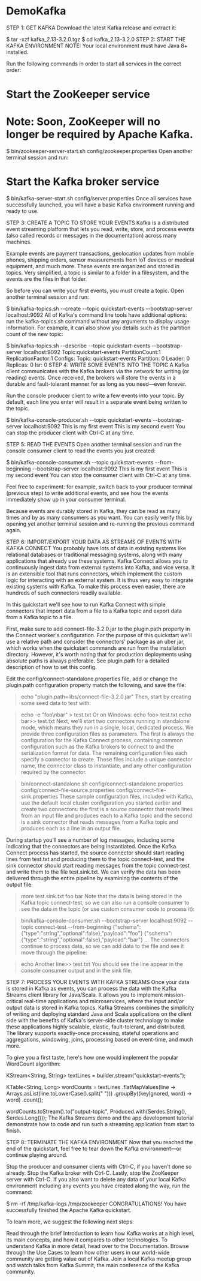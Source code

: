 # DemoKafka

STEP 1: GET KAFKA
Download the latest Kafka release and extract it:

$ tar -xzf kafka_2.13-3.2.0.tgz
$ cd kafka_2.13-3.2.0
STEP 2: START THE KAFKA ENVIRONMENT
NOTE: Your local environment must have Java 8+ installed.

Run the following commands in order to start all services in the correct order:

# Start the ZooKeeper service
# Note: Soon, ZooKeeper will no longer be required by Apache Kafka.
$ bin/zookeeper-server-start.sh config/zookeeper.properties
Open another terminal session and run:

# Start the Kafka broker service
$ bin/kafka-server-start.sh config/server.properties
Once all services have successfully launched, you will have a basic Kafka environment running and ready to use.

STEP 3: CREATE A TOPIC TO STORE YOUR EVENTS
Kafka is a distributed event streaming platform that lets you read, write, store, and process events (also called records or messages in the documentation) across many machines.

Example events are payment transactions, geolocation updates from mobile phones, shipping orders, sensor measurements from IoT devices or medical equipment, and much more. These events are organized and stored in topics. Very simplified, a topic is similar to a folder in a filesystem, and the events are the files in that folder.

So before you can write your first events, you must create a topic. Open another terminal session and run:

$ bin/kafka-topics.sh --create --topic quickstart-events --bootstrap-server localhost:9092
All of Kafka's command line tools have additional options: run the kafka-topics.sh command without any arguments to display usage information. For example, it can also show you details such as the partition count of the new topic:

$ bin/kafka-topics.sh --describe --topic quickstart-events --bootstrap-server localhost:9092
Topic:quickstart-events  PartitionCount:1    ReplicationFactor:1 Configs:
    Topic: quickstart-events Partition: 0    Leader: 0   Replicas: 0 Isr: 0
STEP 4: WRITE SOME EVENTS INTO THE TOPIC
A Kafka client communicates with the Kafka brokers via the network for writing (or reading) events. Once received, the brokers will store the events in a durable and fault-tolerant manner for as long as you need—even forever.

Run the console producer client to write a few events into your topic. By default, each line you enter will result in a separate event being written to the topic.

$ bin/kafka-console-producer.sh --topic quickstart-events --bootstrap-server localhost:9092
This is my first event
This is my second event
You can stop the producer client with Ctrl-C at any time.

STEP 5: READ THE EVENTS
Open another terminal session and run the console consumer client to read the events you just created:

$ bin/kafka-console-consumer.sh --topic quickstart-events --from-beginning --bootstrap-server localhost:9092
This is my first event
This is my second event
You can stop the consumer client with Ctrl-C at any time.

Feel free to experiment: for example, switch back to your producer terminal (previous step) to write additional events, and see how the events immediately show up in your consumer terminal.

Because events are durably stored in Kafka, they can be read as many times and by as many consumers as you want. You can easily verify this by opening yet another terminal session and re-running the previous command again.

STEP 6: IMPORT/EXPORT YOUR DATA AS STREAMS OF EVENTS WITH KAFKA CONNECT
You probably have lots of data in existing systems like relational databases or traditional messaging systems, along with many applications that already use these systems. Kafka Connect allows you to continuously ingest data from external systems into Kafka, and vice versa. It is an extensible tool that runs connectors, which implement the custom logic for interacting with an external system. It is thus very easy to integrate existing systems with Kafka. To make this process even easier, there are hundreds of such connectors readily available.

In this quickstart we'll see how to run Kafka Connect with simple connectors that import data from a file to a Kafka topic and export data from a Kafka topic to a file.

First, make sure to add connect-file-3.2.0.jar to the plugin.path property in the Connect worker's configuration. For the purpose of this quickstart we'll use a relative path and consider the connectors' package as an uber jar, which works when the quickstart commands are run from the installation directory. However, it's worth noting that for production deployments using absolute paths is always preferable. See plugin.path for a detailed description of how to set this config.

Edit the config/connect-standalone.properties file, add or change the plugin.path configuration property match the following, and save the file:

> echo "plugin.path=libs/connect-file-3.2.0.jar"
Then, start by creating some seed data to test with:

> echo -e "foo\nbar" > test.txt
Or on Windows:
> echo foo> test.txt
> echo bar>> test.txt
Next, we'll start two connectors running in standalone mode, which means they run in a single, local, dedicated process. We provide three configuration files as parameters. The first is always the configuration for the Kafka Connect process, containing common configuration such as the Kafka brokers to connect to and the serialization format for data. The remaining configuration files each specify a connector to create. These files include a unique connector name, the connector class to instantiate, and any other configuration required by the connector.

> bin/connect-standalone.sh config/connect-standalone.properties config/connect-file-source.properties config/connect-file-sink.properties
These sample configuration files, included with Kafka, use the default local cluster configuration you started earlier and create two connectors: the first is a source connector that reads lines from an input file and produces each to a Kafka topic and the second is a sink connector that reads messages from a Kafka topic and produces each as a line in an output file.

During startup you'll see a number of log messages, including some indicating that the connectors are being instantiated. Once the Kafka Connect process has started, the source connector should start reading lines from test.txt and producing them to the topic connect-test, and the sink connector should start reading messages from the topic connect-test and write them to the file test.sink.txt. We can verify the data has been delivered through the entire pipeline by examining the contents of the output file:

> more test.sink.txt
foo
bar
Note that the data is being stored in the Kafka topic connect-test, so we can also run a console consumer to see the data in the topic (or use custom consumer code to process it):

> bin/kafka-console-consumer.sh --bootstrap-server localhost:9092 --topic connect-test --from-beginning
{"schema":{"type":"string","optional":false},"payload":"foo"}
{"schema":{"type":"string","optional":false},"payload":"bar"}
...
The connectors continue to process data, so we can add data to the file and see it move through the pipeline:

> echo Another line>> test.txt
You should see the line appear in the console consumer output and in the sink file.

STEP 7: PROCESS YOUR EVENTS WITH KAFKA STREAMS
Once your data is stored in Kafka as events, you can process the data with the Kafka Streams client library for Java/Scala. It allows you to implement mission-critical real-time applications and microservices, where the input and/or output data is stored in Kafka topics. Kafka Streams combines the simplicity of writing and deploying standard Java and Scala applications on the client side with the benefits of Kafka's server-side cluster technology to make these applications highly scalable, elastic, fault-tolerant, and distributed. The library supports exactly-once processing, stateful operations and aggregations, windowing, joins, processing based on event-time, and much more.

To give you a first taste, here's how one would implement the popular WordCount algorithm:

KStream<String, String> textLines = builder.stream("quickstart-events");

KTable<String, Long> wordCounts = textLines
            .flatMapValues(line -> Arrays.asList(line.toLowerCase().split(" ")))
            .groupBy((keyIgnored, word) -> word)
            .count();

wordCounts.toStream().to("output-topic", Produced.with(Serdes.String(), Serdes.Long()));
The Kafka Streams demo and the app development tutorial demonstrate how to code and run such a streaming application from start to finish.

STEP 8: TERMINATE THE KAFKA ENVIRONMENT
Now that you reached the end of the quickstart, feel free to tear down the Kafka environment—or continue playing around.

Stop the producer and consumer clients with Ctrl-C, if you haven't done so already.
Stop the Kafka broker with Ctrl-C.
Lastly, stop the ZooKeeper server with Ctrl-C.
If you also want to delete any data of your local Kafka environment including any events you have created along the way, run the command:

$ rm -rf /tmp/kafka-logs /tmp/zookeeper
CONGRATULATIONS!
You have successfully finished the Apache Kafka quickstart.

To learn more, we suggest the following next steps:

Read through the brief Introduction to learn how Kafka works at a high level, its main concepts, and how it compares to other technologies. To understand Kafka in more detail, head over to the Documentation.
Browse through the Use Cases to learn how other users in our world-wide community are getting value out of Kafka.
Join a local Kafka meetup group and watch talks from Kafka Summit, the main conference of the Kafka community.
